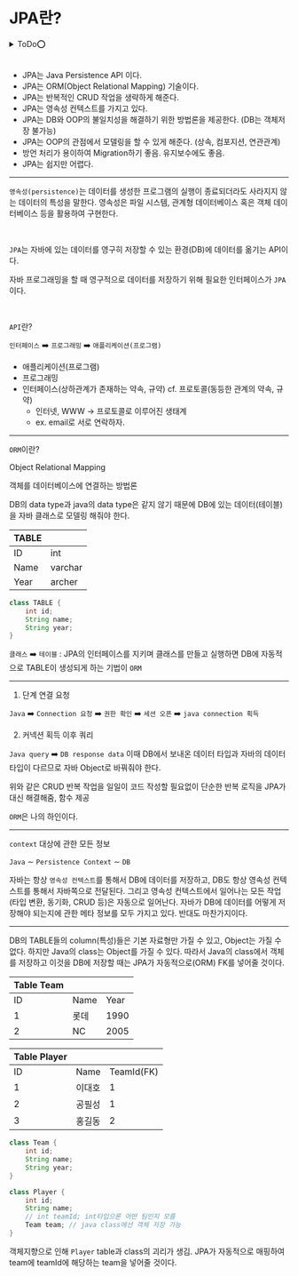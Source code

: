 # JPA란?

<details>
    <summary>ToDo⭕️</summary>

- [ ] 본문 리팩터링
- [ ] 내용 보강
</details>

<br>

- JPA는 Java Persistence API 이다.
- JPA는 ORM(Object Relational Mapping) 기술이다.
- JPA는 반복적인 CRUD 작업을 생략하게 해준다.
- JPA는 영속성 컨텍스트를 가지고 있다.
- JPA는 DB와 OOP의 불일치성을 해결하기 위한 방법론을 제공한다. (DB는 객체저장 불가능)
- JPA는 OOP의 관점에서 모델링을 할 수 있게 해준다. (상속, 컴포지션, 연관관계)
- 방언 처리가 용이하여 Migration하기 좋음. 유지보수에도 좋음.
- JPA는 쉽지만 어렵다.

---

`영속성(persistence)`는 데이터를 생성한 프로그램의 실행이 종료되더라도 사라지지 않는 데이터의 특성을 말한다. 영속성은 파일 시스템, 관계형 데이터베이스 혹은 객체 데이터베이스 등을 활용하여 구현한다.

<br>

`JPA`는 자바에 있는 데이터를 영구히 저장할 수 있는 환경(DB)에 데이터를 옮기는 API이다.

자바 프로그래밍을 할 때 영구적으로 데이터를 저장하기 위해 필요한 인터페이스가 `JPA`이다.

<br>

`API`란? 

`인터페이스` ➡️ `프로그래밍` ➡️ `애플리케이션(프로그램)`
-  애플리케이션(프로그램)
-  프로그래밍
-  인터페이스(상하관계가 존재하는 약속, 규약) cf. 프로토콜(동등한 관계의 약속, 규약)
   - 인터넷, WWW -> 프로토콜로 이루어진 생태계
   - ex. email로 서로 연락하자.

---

`ORM`이란? 

Object Relational Mapping

객체를 데이터베이스에 연결하는 방법론

DB의 data type과 java의 data type은 같지 않기 때문에 DB에 있는 데이터(테이블)을 자바 클래스로 모델링 해줘야 한다.

| TABLE |         |
| ----- | ------- |
| ID    | int     |
| Name  | varchar |
| Year  | archer  |

```Java
class TABLE {
    int id;
    String name;
    String year;
}
```
`클래스` ➡️ `테이블` : JPA의 인터페이스를 지키며 클래스를 만들고 실행하면 DB에 자동적으로 TABLE이 생성되게 하는 기법이 `ORM`

---
1. 단계 연결 요청

`Java` ➡️ `Connection 요청` ➡️ `권한 확인` ➡️ `세션 오픈` ➡️ `java connection 획득`

2. 커넥션 획득 이후 쿼리

`Java query` ➡️ `DB response data` 이때 DB에서 보내온 데이터 타입과 자바의 데이터 타입이 다르므로 자바 Object로 바꿔줘야 한다.

위와 같은 CRUD 반복 작업을 일일이 코드 작성할 필요없이 단순한 반복 로직을 JPA가 대신 해결해줌, 함수 제공

`ORM`은 나의 하인이다.

---

`context` 대상에 관한 모든 정보

`Java` ∼ `Persistence Context` ∼ `DB`

자바는 항상 `영속성 컨텍스트`를 통해서 DB에 데이터를 저장하고, DB도 항상 영속성 컨텍스트를 통해서 자바쪽으로 전달된다. 그리고 영속성 컨텍스트에서 일어나는 모든 작업(타입 변환, 동기화, CRUD 등)은 자동으로 일어난다. 자바가 DB에 데이터를 어떻게 저장해야 되는지에 관한 메타 정보를 모두 가지고 있다. 반대도 마찬가지이다.

---

DB의 TABLE들의 column(특성)들은 기본 자료형만 가질 수 있고, Object는 가질 수 없다. 하지만 Java의 class는 Object를 가질 수 있다. 따라서 Java의 class에서 객체를 저장하고 이것을 DB에 저장할 때는 JPA가 자동적으로(ORM) FK를 넣어줄 것이다.

| Table Team |      |      |
| ---------- | ---- | ---- |
| ID         | Name | Year |
| 1          | 롯데 | 1990 |
| 2          | NC   | 2005 |



| Table Player |        |            |
| ------------ | ------ | ---------- |
| ID           | Name   | TeamId(FK) |
| 1            | 이대호 | 1          |
| 2            | 공필성 | 1          |
| 3            | 홍길동 | 2          |

```java
class Team {
    int id;
    String name;
    String year;
}
```

```java
class Player {
    int id;
    String name;
    // int teamId; int타입으론 어떤 팀인지 모름
    Team team; // java class에선 객체 저장 가능
}
```
객체지향으로 인해 `Player` table과 class의 괴리가 생김. JPA가 자동적으로 매핑하여 team에 teamId에 해당하는 team을 넣어줄 것이다.





